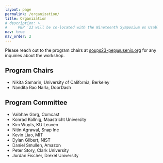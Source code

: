 ```yaml
---
layout: page
permalink: /organization/
title: Organization
# description: > 
#     PEP ’23 will be co-located with the Nineteenth Symposium on Usable Privacy and Security (SOUPS 2023).
nav: true
nav_order: 2
---
```


Please reach out to the program chairs at [soups23-pep@usenix.org](mailto:soups23-pep@usenix.org) for any inquiries about the workshop.

<!-- ## General Chair
* ...  -->

## Program Chairs
* Nikita Samarin, University of California, Berkeley
* Nandita Rao Narla, DoorDash

## Program Committee
* Vaibhav Garg, Comcast
* Konrad Kollnig, Maastricht University
* Kim Wuyts, KU Leuven
* Nitin Agrawal, Snap Inc
* Kevin Liao, MIT
* Dylan Gilbert, NIST
* Daniel Smullen, Amazon
* Peter Story, Clark University
* Jordan Fischer, Drexel University










